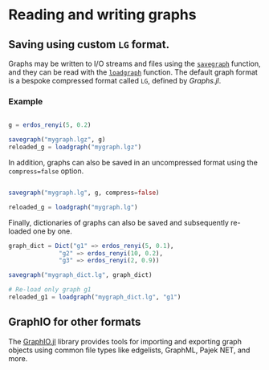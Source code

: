 # Reading and writing graphs

## Saving using custom `LG` format.

Graphs may be written to I/O streams and files using the [`savegraph`](@ref) function, and they can be read with the [`loadgraph`](@ref) function. The default graph format is a bespoke compressed format called `LG`, defined by *Graphs.jl*.

### Example

```julia

g = erdos_renyi(5, 0.2)

savegraph("mygraph.lgz", g)
reloaded_g = loadgraph("mygraph.lgz")
```

In addition, graphs can also be saved in an uncompressed format using the `compress=false` option.

```julia

savegraph("mygraph.lg", g, compress=false)

reloaded_g = loadgraph("mygraph.lg")
```

Finally, dictionaries of graphs can also be saved and subsequently re-loaded one by one.

```julia
graph_dict = Dict("g1" => erdos_renyi(5, 0.1),
              "g2" => erdos_renyi(10, 0.2),
              "g3" => erdos_renyi(2, 0.9))

savegraph("mygraph_dict.lg", graph_dict)

# Re-load only graph g1
reloaded_g1 = loadgraph("mygraph_dict.lg", "g1")
```

## GraphIO for other formats

The [GraphIO.jl](https://github.com/JuliaGraphs/GraphIO.jl) library provides tools for importing and exporting graph objects using common file types like edgelists, GraphML, Pajek NET, and more.
